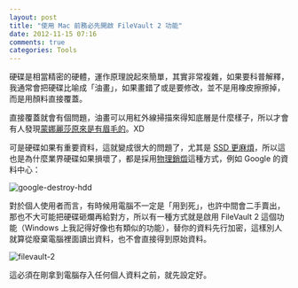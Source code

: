 ```yaml
---
layout: post
title: "使用 Mac 前務必先開啟 FileVault 2 功能"
date: 2012-11-15 07:16
comments: true
categories: Tools
---
```

硬碟是相當精密的硬體，運作原理說起來簡單，其實非常複雜，如果要科普解釋，我通常會把硬碟比喻成「油畫」，如果畫錯了或是要修改，並不是用橡皮擦擦掉，而是用顏料直接覆蓋。

直接覆蓋就會有個問題，油畫可以用紅外線掃描來得知底層是什麼樣子，所以才會有人發現[蒙娜麗莎原來是有眉毛的][mona-lisa]。XD

可是硬碟如果有重要資料，這就變成很大的問題了，尤其是 [SSD 更麻煩][ssd]，所以這也是為什麼業界硬碟如果損壞了，都是採用[物理銷燬][google-destroy-hdd]這種方式，例如 Google 的資料中心：

![google-destroy-hdd](http://lh3.googleusercontent.com/-G0aVvazyu3I/UKQuYHiWVkI/AAAAAAAAFV4/0hR-0glZG-g/s690/%25E8%259E%25A2%25E5%25B9%2595%25E5%25BF%25AB%25E7%2585%25A7%25202012-11-15%2520%25E4%25B8%258A%25E5%258D%25887.49.52.png)

對於個人使用者而言，有時候用電腦不一定是「用到死」，也許中間會二手賣出，那也不大可能把硬碟砸爛再給對方，所以有一種方式就是啟用 FileVault 2 這個功能（Windows 上我記得好像也有類似的功能），替你的資料先行加密，這樣別人就算從廢棄電腦裡面讀出資料，也不會直接得到原始資料。

![filevault-2](http://lh3.googleusercontent.com/-1FanB4n87e8/UKQwaYadieI/AAAAAAAAFWA/8bI5u6ok61c/s690/%25E8%259E%25A2%25E5%25B9%2595%25E5%25BF%25AB%25E7%2585%25A7%25202012-11-15%2520%25E4%25B8%258A%25E5%258D%25887.59.13.png)

這必須在剛拿到電腦存入任何個人資料之前，就先設定好。

[mona-lisa]: http://big5.xinhuanet.com/gate/big5/news.xinhuanet.com/tech/2007-10/24/content_6928914.htm
[ssd]: http://www.ithome.com.tw/itadm/article.php?c=66722&s=1
[google-destroy-hdd]: http://youtu.be/avP5d16wEp0?t=1m15s